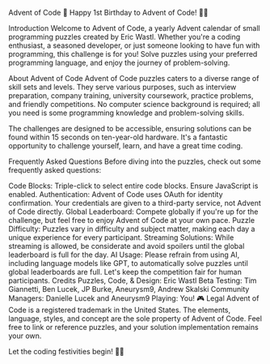 
Advent of Code
🎉 Happy 1st Birthday to Advent of Code! 🎂🎈

Introduction
Welcome to Advent of Code, a yearly Advent calendar of small programming puzzles created by Eric Wastl. Whether you're a coding enthusiast, a seasoned developer, or just someone looking to have fun with programming, this challenge is for you! Solve puzzles using your preferred programming language, and enjoy the journey of problem-solving.

About Advent of Code
Advent of Code puzzles caters to a diverse range of skill sets and levels. They serve various purposes, such as interview preparation, company training, university coursework, practice problems, and friendly competitions. No computer science background is required; all you need is some programming knowledge and problem-solving skills.

The challenges are designed to be accessible, ensuring solutions can be found within 15 seconds on ten-year-old hardware. It's a fantastic opportunity to challenge yourself, learn, and have a great time coding.

Frequently Asked Questions
Before diving into the puzzles, check out some frequently asked questions:

Code Blocks: Triple-click to select entire code blocks. Ensure JavaScript is enabled.
Authentication: Advent of Code uses OAuth for identity confirmation. Your credentials are given to a third-party service, not Advent of Code directly.
Global Leaderboard: Compete globally if you're up for the challenge, but feel free to enjoy Advent of Code at your own pace.
Puzzle Difficulty: Puzzles vary in difficulty and subject matter, making each day a unique experience for every participant.
Streaming Solutions: While streaming is allowed, be considerate and avoid spoilers until the global leaderboard is full for the day.
AI Usage: Please refrain from using AI, including language models like GPT, to automatically solve puzzles until global leaderboards are full. Let's keep the competition fair for human participants.
Credits
Puzzles, Code, & Design: Eric Wastl
Beta Testing: Tim Giannetti, Ben Lucek, JP Burke, Aneurysm9, Andrew Skalski
Community Managers: Danielle Lucek and Aneurysm9
Playing: You! 🎮
Legal
Advent of Code is a registered trademark in the United States. The elements, language, styles, and concept are the sole property of Advent of Code. Feel free to link or reference puzzles, and your solution implementation remains your own.

Let the coding festivities begin! 🚀🌟
